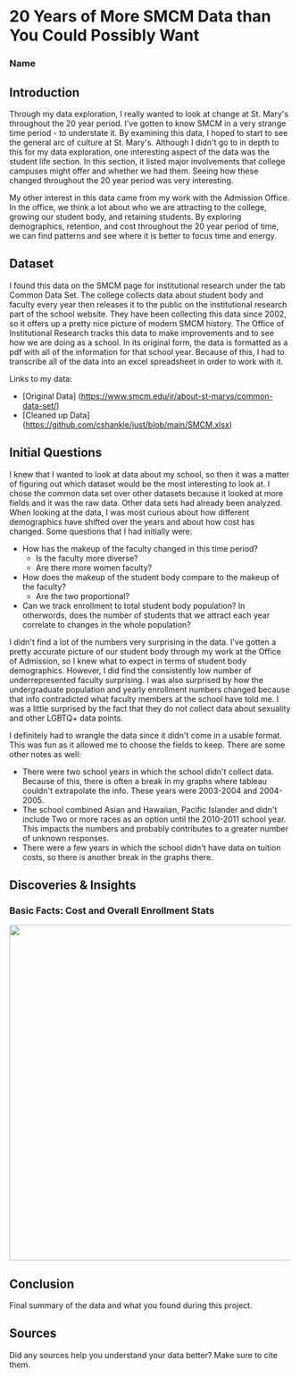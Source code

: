 # 20 Years of More SMCM Data than You Could Possibly Want
### Name

## Introduction

Through my data exploration, I really wanted to look at change at St. Mary's throughout the 20 year period. I've gotten to know SMCM in a very strange time period - to understate it. By examining this data, I hoped to start to see the general arc of culture at St. Mary's. Although I didn't go to in depth to this for my data exploration, one interesting aspect of the data was the student life section. In this section, it listed major involvements that college campuses might offer and whether we had them. Seeing how these changed throughout the 20 year period was very interesting. 

My other interest in this data came from my work with the Admission Office. In the office, we think a lot about who we are attracting to the college, growing our student body, and retaining students. By exploring demographics, retention, and cost throughout the 20 year period of time, we can find patterns and see where it is better to focus time and energy.

## Dataset

I found this data on the SMCM page for institutional research under the tab Common Data Set. The college collects data about student body and faculty every year then releases it to the public on the institutional research part of the school website. They have been collecting this data since 2002, so it offers up a pretty nice picture of modern SMCM history. The Office of Institutional Research tracks this data to make improvements and to see how we are doing as a school. In its original form, the data is formatted as a pdf with all of the information for that school year. Because of this, I had to transcribe all of the data into an excel spreadsheet in order to work with it.

Links to my data:
* [Original Data] (https://www.smcm.edu/ir/about-st-marys/common-data-set/)
* [Cleaned up Data] (https://github.com/cshankle/just/blob/main/SMCM.xlsx)


## Initial Questions

I knew that I wanted to look at data about my school, so then it was a matter of figuring out which dataset would be the most interesting to look at. I chose the common data set over other datasets because it looked at more fields and it was the raw data. Other data sets had already been analyzed. When looking at the data, I was most curious about how different demographics have shifted over the years and about how cost has changed. Some questions that I had initially were:
- How has the makeup of the faculty changed in this time period?
    - Is the faculty more diverse?
    - Are there more women faculty?
- How does the makeup of the student body compare to the makeup of the faculty?
    - Are the two proportional?
- Can we track enrollment to total student body population? In otherwords, does the number of students that we attract each year correlate to changes in the whole population?

I didn't find a lot of the numbers very surprising in the data. I've gotten a pretty accurate picture of our student body through my work at the Office of Admission, so I knew what to expect in terms of student body demographics. However, I did find the consistently low number of underrepresented faculty  surprising. I was also surprised by how the undergraduate population and yearly enrollment numbers changed because that info contradicted what faculty members at the school have told me. I was a little surprised by the fact that they do not collect data about sexuality and other LGBTQ+ data points. 

I definitely had to wrangle the data since it didn't come in a usable format. This was fun as it allowed me to choose the fields to keep. There are some other notes as well:
- There were two school years in which the school didn't collect data. Because of this, there is often a break in my graphs where tableau couldn't extrapolate the info. These years were 2003-2004 and 2004-2005.
- The school combined Asian and Hawaiian, Pacific Islander and didn't include Two or more races as an option until the 2010-2011 school year. This impacts the numbers and probably contributes to a greater number of unknown responses. 
- There were a few  years in which the school didn't have data on tuition costs, so there is another break in the graphs there.
  
## Discoveries & Insights

### Basic Facts: Cost and Overall Enrollment Stats
 <img src ="https://cshankle.github.io/just/hw4/in%20state%20and%20out%20of%20state%20costs.PNG" width = "600" height = "600" >

## Conclusion

Final summary of the data and what you found during this project.

## Sources

Did any sources help you understand your data better? Make sure to cite them.
